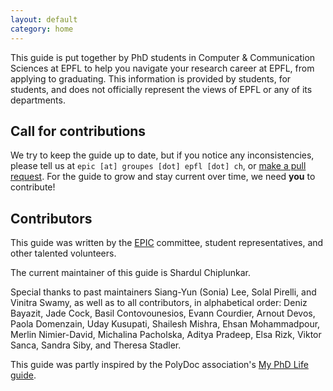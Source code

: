 ```yaml
---
layout: default
category: home
---
```


This guide is put together by PhD students in Computer & Communication Sciences at EPFL to help you navigate your research career at EPFL, from applying to graduating.
This information is provided by students, for students, and does not officially represent the views of EPFL or any of its departments.

## Call for contributions

We try to keep the guide up to date, but if you notice any inconsistencies, please tell us at `epic [at] groupes [dot] epfl [dot] ch`,
or [make a pull request](https://github.com/EPIC-guide/epic-guide.github.io).
For the guide to grow and stay current over time, we need **you** to contribute!

## Contributors

This guide was written by the [EPIC](https://www.epfl.ch/campus/associations/list/epic/) committee, student representatives, and other talented volunteers.

The current maintainer of this guide is Shardul Chiplunkar.

Special thanks to past maintainers Siang-Yun (Sonia) Lee, Solal Pirelli, and Vinitra Swamy, as well as to all contributors, in alphabetical order:
Deniz Bayazit, Jade Cock, Basil Contovounesios, Evann Courdier, Arnout Devos, Paola Domenzain, Uday Kusupati, Shailesh Mishra, Ehsan Mohammadpour, Merlin Nimier-David, Michalina Pacholska, Aditya Pradeep, Elsa Rizk, Viktor Sanca, Sandra Siby, and Theresa Stadler.

This guide was partly inspired by the PolyDoc association's [My PhD Life guide](https://www.epfl.ch/campus/associations/list/polydoc/my-phd-life/).
